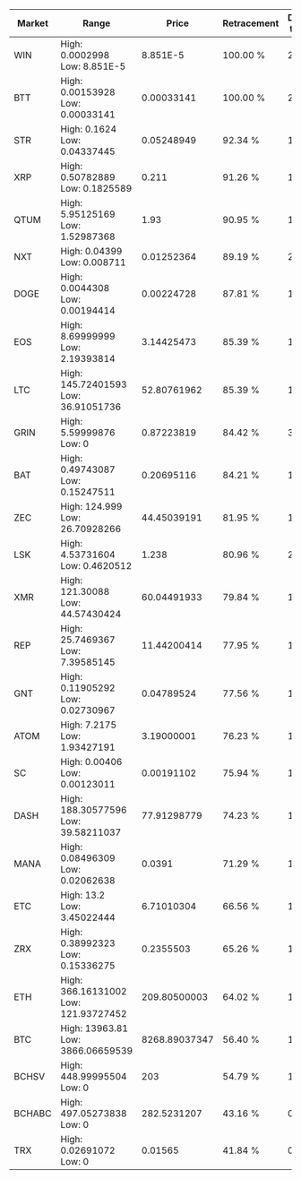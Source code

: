 | Market | Range | Price| Retracement | Doubles to 50% |
| --- | --- | --- | --- | --- |
| WIN | High: 0.0002998<br />Low: 8.851E-5 | 8.851E-5 | 100.00 % | 2.19 |
| BTT | High: 0.00153928<br />Low: 0.00033141 | 0.00033141 | 100.00 % | 2.82 |
| STR | High: 0.1624<br />Low: 0.04337445 | 0.05248949 | 92.34 % | 1.96 |
| XRP | High: 0.50782889<br />Low: 0.1825589 | 0.211 | 91.26 % | 1.64 |
| QTUM | High: 5.95125169<br />Low: 1.52987368 | 1.93 | 90.95 % | 1.94 |
| NXT | High: 0.04399<br />Low: 0.008711 | 0.01252364 | 89.19 % | 2.10 |
| DOGE | High: 0.0044308<br />Low: 0.00194414 | 0.00224728 | 87.81 % | 1.42 |
| EOS | High: 8.69999999<br />Low: 2.19393814 | 3.14425473 | 85.39 % | 1.73 |
| LTC | High: 145.72401593<br />Low: 36.91051736 | 52.80761962 | 85.39 % | 1.73 |
| GRIN | High: 5.59999876<br />Low: 0 | 0.87223819 | 84.42 % | 3.21 |
| BAT | High: 0.49743087<br />Low: 0.15247511 | 0.20695116 | 84.21 % | 1.57 |
| ZEC | High: 124.999<br />Low: 26.70928266 | 44.45039191 | 81.95 % | 1.71 |
| LSK | High: 4.53731604<br />Low: 0.4620512 | 1.238 | 80.96 % | 2.02 |
| XMR | High: 121.30088<br />Low: 44.57430424 | 60.04491933 | 79.84 % | 1.38 |
| REP | High: 25.7469367<br />Low: 7.39585145 | 11.44200414 | 77.95 % | 1.45 |
| GNT | High: 0.11905292<br />Low: 0.02730967 | 0.04789524 | 77.56 % | 1.53 |
| ATOM | High: 7.2175<br />Low: 1.93427191 | 3.19000001 | 76.23 % | 1.43 |
| SC | High: 0.00406<br />Low: 0.00123011 | 0.00191102 | 75.94 % | 1.38 |
| DASH | High: 188.30577596<br />Low: 39.58211037 | 77.91298779 | 74.23 % | 1.46 |
| MANA | High: 0.08496309<br />Low: 0.02062638 | 0.0391 | 71.29 % | 1.35 |
| ETC | High: 13.2<br />Low: 3.45022444 | 6.71010304 | 66.56 % | 1.24 |
| ZRX | High: 0.38992323<br />Low: 0.15336275 | 0.2355503 | 65.26 % | 1.15 |
| ETH | High: 366.16131002<br />Low: 121.93727452 | 209.80500003 | 64.02 % | 1.16 |
| BTC | High: 13963.81<br />Low: 3866.06659539 | 8268.89037347 | 56.40 % | 1.08 |
| BCHSV | High: 448.99995504<br />Low: 0 | 203 | 54.79 % | 1.11 |
| BCHABC | High: 497.05273838<br />Low: 0 | 282.5231207 | 43.16 % | 0.00 |
| TRX | High: 0.02691072<br />Low: 0 | 0.01565 | 41.84 % | 0.00 |
